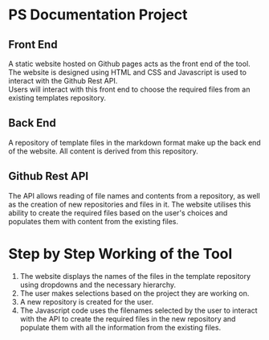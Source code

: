 # PS Documentation Project

## Front End
A static website hosted on Github pages acts as the front end of the tool. The website is designed using HTML and CSS and Javascript is used to interact with the Github Rest API.\
Users will interact with this front end to choose the required files from an existing templates repository.

## Back End
A repository of template files in the markdown format make up the back end of the website. All content is derived from this repository.

## Github Rest API
The API allows reading of file names and contents from a repository, as well as the creation of new repositories and files in it. The website utilises this ability to create the required files based on the user's choices and populates them with content from the existing files. 

# Step by Step Working of the Tool
1. The website displays the names of the files in the template repository using dropdowns and the necessary hierarchy.
2. The user makes selections based on the project they are working on.
3. A new repository is created for the user.
4. The Javascript code uses the filenames selected by the user to interact with the API to create the required files in the new repository and populate them with all the information from the existing files.






